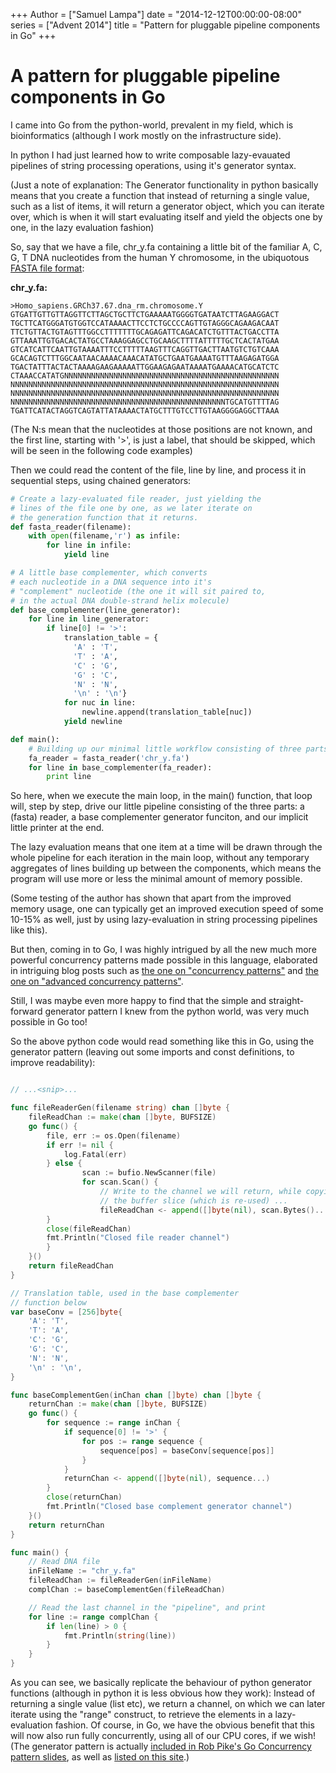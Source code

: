 +++
Author = ["Samuel Lampa"]
date = "2014-12-12T00:00:00-08:00"
series = ["Advent 2014"]
title = "Pattern for pluggable pipeline components in Go"
+++

# A pattern for pluggable pipeline components in Go

I came into Go from the python-world, prevalent in my field, which is bioinformatics (although I work mostly on the infrastructure side).

In python I had just learned how to write composable lazy-evauated pipelines of string processing operations, using it's generator syntax.

(Just a note of explanation: The Generator functionality in python basically means that you create a function that instead of returning a single value, such as a list of items, it will return a generator object, which you can iterate over, which is when it will start evaluating itself and yield the objects one by one, in the lazy evaluation fashion)

So, say that we have a file, chr_y.fa containing a little bit of the familiar A, C, G, T DNA nucleotides from the human Y chromosome, in the ubiquotous [FASTA file format](http://en.wikipedia.org/wiki/FASTA_format):

**chr_y.fa:**
````fasta
>Homo_sapiens.GRCh37.67.dna_rm.chromosome.Y
GTGATTGTTGTTAGGTTCTTAGCTGCTTCTGAAAAATGGGGTGATAATCTTAGAAGGACT
TGCTTCATGGGATGTGGTCCATAAAACTTCCTCTGCCCCAGTTGTAGGGCAGAAGACAAT
TTCTGTTACTGTAGTTTGGCCTTTTTTTGCAGAGATTCAGACATCTGTTTACTGACCTTA
GTTAAATTGTGACACTATGCCTAAAGGAGCCTGCAAGCTTTTATTTTTGCTCACTATGAA
GTCATCATTCAATTGTAAAATTTCCTTTTTAAGTTTCAGGTTGACTTAATGTCTGTCAAA
GCACAGTCTTTGGCAATAACAAAACAAACATATGCTGAATGAAAATGTTTAAGAGATGGA
TGACTATTTACTACTAAAAGAAGAAAAATTGGAAGAGAATAAAATGAAAACATGCATCTC
CTAAACCATATGNNNNNNNNNNNNNNNNNNNNNNNNNNNNNNNNNNNNNNNNNNNNNNNN
NNNNNNNNNNNNNNNNNNNNNNNNNNNNNNNNNNNNNNNNNNNNNNNNNNNNNNNNNNNN
NNNNNNNNNNNNNNNNNNNNNNNNNNNNNNNNNNNNNNNNNNNNNNNNNNNNNNNNNNNN
NNNNNNNNNNNNNNNNNNNNNNNNNNNNNNNNNNNNNNNNNNNNNNNNTGCATGTTTTAG
TGATTCATACTAGGTCAGTATTATAAAACTATGCTTTGTCCTTGTAAGGGGAGGCTTAAA
````
(The N:s mean that the nucleotides at those positions are not known, and the first line, starting with '>', is just a label, that should be skipped, which will be seen in the following code examples)

Then we could read the content of the file, line by line, and process it in sequential steps, using chained generators:

````python
# Create a lazy-evaluated file reader, just yielding the
# lines of the file one by one, as we later iterate on
# the generation function that it returns.
def fasta_reader(filename):
	with open(filename,'r') as infile:
		for line in infile:
			yield line

# A little base complementer, which converts
# each nucleotide in a DNA sequence into it's
# "complement" nucleotide (the one it will sit paired to,
# in the actual DNA double-strand helix molecule)
def base_complementer(line_generator):
	for line in line_generator:
		if line[0] != '>':
			translation_table = {
			  'A' : 'T',
			  'T' : 'A',
			  'C' : 'G',
			  'G' : 'C',
			  'N' : 'N',
			  '\n' : '\n'}
			for nuc in line:
				newline.append(translation_table[nuc])
			yield newline

def main():
	# Building up our minimal little workflow consisting of three parts
	fa_reader = fasta_reader('chr_y.fa')
	for line in base_complementer(fa_reader):
		print line
````

So here, when we execute the main loop, in the main() function, that loop will, step by step, drive our little pipeline consisting of the three parts: a (fasta) reader, a base complementer generator funciton, and our implicit little printer at the end.

The lazy evaluation means that one item at a time will be drawn through the whole pipeline for each iteration in the main loop, without any temporary aggregates of lines building up between the components, which means the program will use more or less the minimal amount of memory possible.

(Some testing of the author has shown that apart from the improved memory usage, one can typically get an improved execution speed of some 10-15% as well, just by using lazy-evaluation in string processing pipelines like this).

But then, coming in to Go, I was highly intrigued by all the new much more powerful concurrency patterns made possible in this language, elaborated in intriguing blog posts such as [the one on "concurrency patterns"](http://blog.golang.org/pipelines) and [the one on "advanced concurrency patterns"](http://blog.golang.org/advanced-go-concurrency-patterns).

Still, I was maybe even more happy to find that the simple and straight-forward generator pattern I knew from the python world, was very much possible in Go too!

So the above python code would read something like this in Go, using the generator pattern (leaving out some imports and const definitions, to improve readability):

````go

// ...<snip>...

func fileReaderGen(filename string) chan []byte {
	fileReadChan := make(chan []byte, BUFSIZE)
	go func() {
		file, err := os.Open(filename)
		if err != nil {
			log.Fatal(err)
		} else {
				scan := bufio.NewScanner(file)
				for scan.Scan() {
					// Write to the channel we will return, while copying
					// the buffer slice (which is re-used) ...
					fileReadChan <- append([]byte(nil), scan.Bytes()...)
		}
		close(fileReadChan)
		fmt.Println("Closed file reader channel")
		}
	}()
	return fileReadChan
}

// Translation table, used in the base complementer
// function below
var baseConv = [256]byte{
	'A': 'T',
	'T': 'A',
	'C': 'G',
	'G': 'C',
	'N': 'N',
	'\n' : '\n',
}

func baseComplementGen(inChan chan []byte) chan []byte {
	returnChan := make(chan []byte, BUFSIZE)
	go func() {
		for sequence := range inChan {
			if sequence[0] != '>' {
				for pos := range sequence {
					sequence[pos] = baseConv[sequence[pos]]
				}
			}
			returnChan <- append([]byte(nil), sequence...)
		}
		close(returnChan)
		fmt.Println("Closed base complement generator channel")
	}()
	return returnChan
}

func main() {
	// Read DNA file
	inFileName := "chr_y.fa"
	fileReadChan := fileReaderGen(inFileName)
	complChan := baseComplementGen(fileReadChan)

	// Read the last channel in the "pipeline", and print
	for line := range complChan {
		if len(line) > 0 {
			fmt.Println(string(line))
		}
	}
}
````

As you can see, we basically replicate the behaviour of python generator functions (although in python it is less obvious how they work): Instead of returning a single value (list etc), we return a channel, on which we can later iterate using the "range" construct, to retrieve the elements in a lazy-evaluation fashion. Of course, in Go, we have the obvious benefit that this will now also run fully concurrently, using all of our CPU cores, if we wish! (The generator pattern is actually [included in Rob Pike's Go Concurrency pattern slides](https://talks.golang.org/2012/concurrency.slide#25), as well as [listed on this site](http://www.golangpatterns.info/concurrency/generators).)
